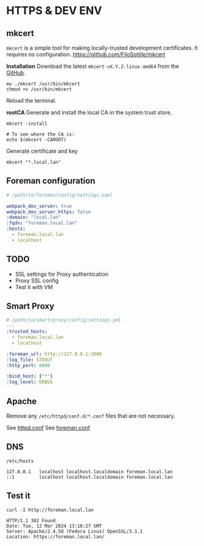 # HTTPS & DEV ENV

## mkcert

`mkcert` is a simple tool for making locally-trusted development certificates. It requires no configuration.
https://github.com/FiloSottile/mkcert

**Installation**
Download the latest `mkcert-vX.Y.Z-linux-amd64` from the [GitHub](https://github.com/FiloSottile/mkcert/releases).

```
mv ./mkcert /usr/bin/mkcert
chmod +x /usr/bin/mkcert
```

Reload the terminal.

**rootCA**
Generate and install the local CA in the system trust store.

```
mkcert -install

# To see where the CA is:
echo $(mkcert -CAROOT)
```

Generate certificate and key

```
mkcert "*.local.lan"
```

## Foreman configuration

```yaml
# /path/to/foreman/config/settings.yaml

webpack_dev_server: true
webpack_dev_server_https: false
:domain: "local.lan"
:fqdn: "foreman.local.lan"
:hosts:
  - foreman.local.lan
  - localhost
```

## TODO

- SSL settings for Proxy authentication
- Proxy SSL config
- Test it with VM

## Smart Proxy

```yaml
# /path/to/smart/proxy/config/settings.yml
---
:trusted_hosts:
  - foreman.local.lan
  - localhost

:foreman_url: http://127.0.0.1:3000
:log_file: STDOUT
:http_port: 8000

:bind_host: ["*"]
:log_level: DEBUG
```

## Apache

Remove any `/etc/httpd/conf.d/*.conf` files that are not necessary.

See [httpd.conf](/datas/httpd/httpd.conf)
See [foreman.conf](/data/httpd/foreman.conf)

## DNS

`/etc/hosts`

```
127.0.0.1   localhost localhost.localdomain foreman.local.lan
::1         localhost localhost.localdomain foreman.local.lan

```

## Test it

```
curl -I http://foreman.local.lan

HTTP/1.1 302 Found
Date: Tue, 12 Mar 2024 13:16:27 GMT
Server: Apache/2.4.58 (Fedora Linux) OpenSSL/3.1.1
Location: https://foreman.local.lan/
```
